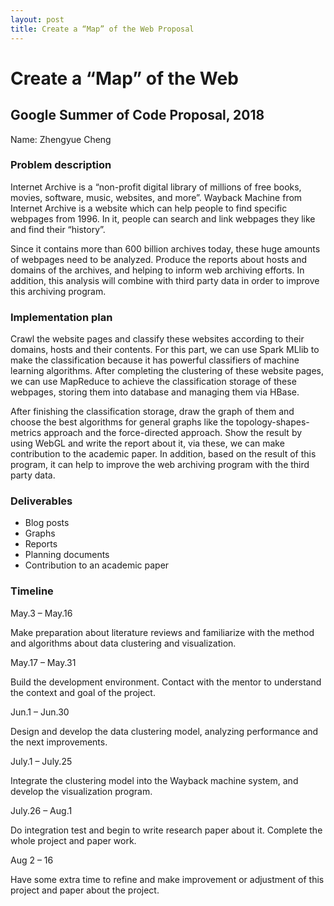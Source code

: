 ```yaml
---
layout: post
title: Create a “Map” of the Web Proposal
---
```


# Create a “Map” of the Web
## Google Summer of Code Proposal, 2018
Name: Zhengyue Cheng
### Problem description
Internet Archive is a “non-profit digital library of millions of free books, movies, software, music, websites, and more”. Wayback Machine from Internet Archive is a website which can help people to find specific webpages from 1996. In it, people can search and link webpages they like and find their “history”.

Since it contains more than 600 billion archives today, these huge amounts of webpages need to be analyzed. Produce the reports about hosts and domains of the archives, and helping to inform web archiving efforts. In addition, this analysis will combine with third party data in order to improve this archiving program.

### Implementation plan
Crawl the website pages and classify these websites according to their domains, hosts and their contents. For this part, we can use Spark MLlib to make the classification because it has powerful classifiers of machine learning algorithms. After completing the clustering of these website pages, we can use MapReduce to achieve the classification storage of these webpages, storing them into database and managing them via HBase.

After finishing the classification storage, draw the graph of them and choose the best algorithms for general graphs like the topology-shapes-metrics approach and the force-directed approach. Show the result by using WebGL and write the report about it, via these, we can make contribution to the academic paper. In addition, based on the result of this program, it can help to improve the web archiving program with the third party data.
### Deliverables
-  Blog posts 
-  Graphs
-  Reports
-  Planning documents
-  Contribution to an academic paper

### Timeline
May.3 – May.16

Make preparation about literature reviews and familiarize with the method and algorithms about data clustering and visualization.

May.17 – May.31

Build the development environment. Contact with the mentor to understand the context and goal of the project.

Jun.1 – Jun.30

Design and develop the data clustering model, analyzing performance and the next improvements.

July.1 – July.25

Integrate the clustering model into the Wayback machine system, and develop the visualization program.

July.26 – Aug.1

Do integration test and begin to write research paper about it. Complete the whole project and paper work.

Aug 2 – 16

Have some extra time to refine and make improvement or adjustment of this project and paper about the project.


       


